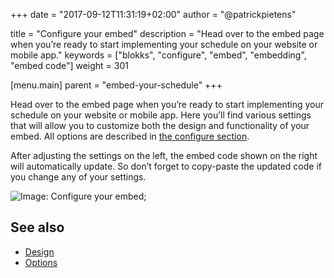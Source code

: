 +++
date            = "2017-09-12T11:31:19+02:00"
author          = "@patrickpietens"

title           = "Configure your embed"
description     = "Head over to the embed page when you’re ready to start implementing your schedule on your website or mobile app."
keywords        = ["blokks", "configure", "embed", "embedding", "embed code"]
weight          = 301

[menu.main]
parent          = "embed-your-schedule"
+++

Head over to the embed page when you’re ready to start implementing your schedule on your website or mobile app. Here you’ll find various settings that will allow you to customize both the design and functionality of your embed. All options are described in [the configure section](http://configure/options).

After adjusting the settings on the left, the embed code shown on the right will automatically update. So don’t forget to copy-paste the updated code if you change any of your settings.

![Image: Configure your embed](http://embed);

## See also
- [Design](http://design/)
- [Options](http://configure/options)
